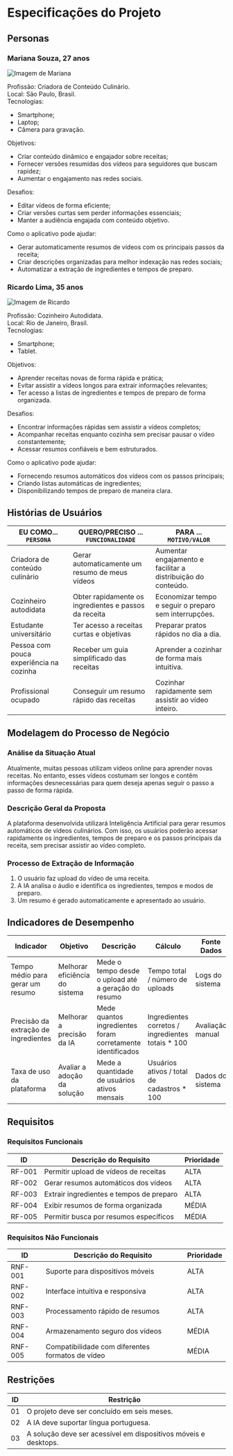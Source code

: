 # Especificações do Projeto

## Personas

### Mariana Souza, 27 anos

![Imagem de Mariana](https://github.com/ICEI-PUC-Minas-PMV-ADS/pmv-ads-2024-2-e3-proj-mov-t2-delivery/blob/main/docs/img/PersonaMariana.jpg)

Profissão: Criadora de Conteúdo Culinário.<br>
Local: São Paulo, Brasil.<br>
Tecnologias:

- Smartphone;
- Laptop;
- Câmera para gravação.<br>

Objetivos:

- Criar conteúdo dinâmico e engajador sobre receitas;
- Fornecer versões resumidas dos vídeos para seguidores que buscam rapidez;
- Aumentar o engajamento nas redes sociais.<br>

Desafios:

- Editar vídeos de forma eficiente;
- Criar versões curtas sem perder informações essenciais;
- Manter a audiência engajada com conteúdo objetivo.<br>

Como o aplicativo pode ajudar:

- Gerar automaticamente resumos de vídeos com os principais passos da receita;
- Criar descrições organizadas para melhor indexação nas redes sociais;
- Automatizar a extração de ingredientes e tempos de preparo.

### Ricardo Lima, 35 anos

![Imagem de Ricardo](https://github.com/ICEI-PUC-Minas-PMV-ADS/pmv-ads-2024-2-e3-proj-mov-t2-delivery/blob/main/docs/img/PersonaRicardo.jpg)

Profissão: Cozinheiro Autodidata.<br>
Local: Rio de Janeiro, Brasil.<br>
Tecnologias:

- Smartphone;
- Tablet.

Objetivos:

- Aprender receitas novas de forma rápida e prática;
- Evitar assistir a vídeos longos para extrair informações relevantes;
- Ter acesso a listas de ingredientes e tempos de preparo de forma organizada.<br>

Desafios:

- Encontrar informações rápidas sem assistir a vídeos completos;
- Acompanhar receitas enquanto cozinha sem precisar pausar o vídeo constantemente;
- Acessar resumos confiáveis e bem estruturados.

Como o aplicativo pode ajudar:

- Fornecendo resumos automáticos dos vídeos com os passos principais;
- Criando listas automáticas de ingredientes;
- Disponibilizando tempos de preparo de maneira clara.

## Histórias de Usuários

| EU COMO... `PERSONA`                    | QUERO/PRECISO ... `FUNCIONALIDADE`                    | PARA ... `MOTIVO/VALOR`                                      |
| --------------------------------------- | ----------------------------------------------------- | ------------------------------------------------------------ |
| Criadora de conteúdo culinário          | Gerar automaticamente um resumo de meus vídeos        | Aumentar engajamento e facilitar a distribuição do conteúdo. |
| Cozinheiro autodidata                   | Obter rapidamente os ingredientes e passos da receita | Economizar tempo e seguir o preparo sem interrupções.        |
| Estudante universitário                 | Ter acesso a receitas curtas e objetivas              | Preparar pratos rápidos no dia a dia.                        |
| Pessoa com pouca experiência na cozinha | Receber um guia simplificado das receitas             | Aprender a cozinhar de forma mais intuitiva.                 |
| Profissional ocupado                    | Conseguir um resumo rápido das receitas               | Cozinhar rapidamente sem assistir ao vídeo inteiro.          |

## Modelagem do Processo de Negócio

### Análise da Situação Atual

Atualmente, muitas pessoas utilizam vídeos online para aprender novas receitas. No entanto, esses vídeos costumam ser longos e contêm informações desnecessárias para quem deseja apenas seguir o passo a passo de forma rápida.

### Descrição Geral da Proposta

A plataforma desenvolvida utilizará Inteligência Artificial para gerar resumos automáticos de vídeos culinários. Com isso, os usuários poderão acessar rapidamente os ingredientes, tempos de preparo e os passos principais da receita, sem precisar assistir ao vídeo completo.

### Processo de Extração de Informação

1. O usuário faz upload do vídeo de uma receita.
2. A IA analisa o áudio e identifica os ingredientes, tempos e modos de preparo.
3. Um resumo é gerado automaticamente e apresentado ao usuário.

## Indicadores de Desempenho

| Indicador                            | Objetivo                       | Descrição                                                  | Cálculo                                            | Fonte Dados      | Perspectiva |
| ------------------------------------ | ------------------------------ | ---------------------------------------------------------- | -------------------------------------------------- | ---------------- | ----------- |
| Tempo médio para gerar um resumo     | Melhorar eficiência do sistema | Mede o tempo desde o upload até a geração do resumo        | Tempo total / número de uploads                    | Logs do sistema  | Eficiência  |
| Precisão da extração de ingredientes | Melhorar a precisão da IA      | Mede quantos ingredientes foram corretamente identificados | Ingredientes corretos / ingredientes totais \* 100 | Avaliação manual | Qualidade   |
| Taxa de uso da plataforma            | Avaliar a adoção da solução    | Mede a quantidade de usuários ativos mensais               | Usuários ativos / total de cadastros \* 100        | Dados do sistema | Engajamento |

## Requisitos

### Requisitos Funcionais

| ID     | Descrição do Requisito                   | Prioridade |
| ------ | ---------------------------------------- | ---------- |
| RF-001 | Permitir upload de vídeos de receitas    | ALTA       |
| RF-002 | Gerar resumos automáticos dos vídeos     | ALTA       |
| RF-003 | Extrair ingredientes e tempos de preparo | ALTA       |
| RF-004 | Exibir resumos de forma organizada       | MÉDIA      |
| RF-005 | Permitir busca por resumos específicos   | MÉDIA      |

### Requisitos Não Funcionais

| ID      | Descrição do Requisito                           | Prioridade |
| ------- | ------------------------------------------------ | ---------- |
| RNF-001 | Suporte para dispositivos móveis                 | ALTA       |
| RNF-002 | Interface intuitiva e responsiva                 | ALTA       |
| RNF-003 | Processamento rápido de resumos                  | ALTA       |
| RNF-004 | Armazenamento seguro dos vídeos                  | MÉDIA      |
| RNF-005 | Compatibilidade com diferentes formatos de vídeo | MÉDIA      |

## Restrições

| ID  | Restrição                                                       |
| --- | --------------------------------------------------------------- |
| 01  | O projeto deve ser concluído em seis meses.                     |
| 02  | A IA deve suportar língua portuguesa.                           |
| 03  | A solução deve ser acessível em dispositivos móveis e desktops. |
